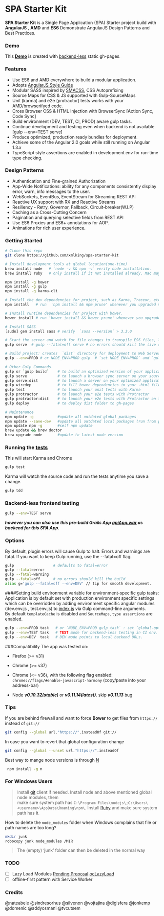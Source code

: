 
SPA Starter Kit
=========

**SPA Starter Kit** is a Single Page Application (SPA) Starter project build with **AngularJS** , **AMD** and **ES6**
Demonstrate AngularJS Design Patterns and Best Practices.

### Demo
This **[Demo](http://xmlking.github.io/spa-starter-kit/)** is created with [backend-less](#backend-less-frontend-testing) static gh-pages. 

### Features

* Use ES6 and AMD everywhere to build a modular application.
* Adopts [AngularJS Style Guide](https://github.com/johnpapa/angularjs-styleguide/)
* Modular SASS inspired by [SMACSS](http://smacss.com/), CSS Autoprefixing
* Source Maps for CSS & JS supported with Gulp-SourceMaps
* Unit (karma) and e2e (protractor) tests works with your AMD/browserifyed code.
* Cross Browser CSS & HTML Injection with BrowserSync [Action Sync, Code Sync]
* Build environment (DEV, TEST, CI, PROD) aware gulp tasks. 
* Continue development and testing even when backend is not available. [gulp --env=TEST serve]
* Produce optimized, production ready bundles for deployment. 
* Achieve some of the Angular 2.0 goals while still running on Angular 1.3.x
* TypeScript style assertions are enabled in development env for run-time type checking. 


### Design Patterns 
* Authentication and Fine-grained Authorization
* App-Wide Notifications: ability for any components consistently display error, warn, info messages to the user.
* WebSockets, EventBus, EventStream for Streaming REST API
* Reactive UX support with RX and Reactive Streams 
* Resiliency - Retry, Governor, Fallback, Circuit-breaker(W.I.P)
* Caching as a Cross-Cutting Concern
* Pagination and querying selective fields from REST API
* Use ES6 Proxies and ES6+ annotations for AOP.
* Animations for rich user experience. 


### Getting Started

```bash
# Clone this repo
git clone https://github.com/xmlking/spa-starter-kit

# Install development tools at global location(one-time)
brew install node   # `node -v && npm -v` verify node installation. 
brew install ruby   # only install if it not installed already. Mac may already have it at `/usr/bin/ruby` 

npm install -g bower
npm install -g gulp
npm install -g karma-cli

# Install the dev dependencies for project, such as Karma, Traceur, etc.
npm install   # run  'npm install && npm prune' whenever you upgraded versions in package.json.

# Install runtime dependencies for project with bower.
bower install # run 'bower install && bower prune' whenever you upgraded versions in bower.json.

# Install SASS
[sudo] gem install sass # verify  `sass --version` > 3.3.0

# Start the server and watch for file changes to transpile ES6 files, live reload pages etc. 
gulp serve  # gulp --fatal=off serve # no errors should kill the live server.

# Build project: creates  `dist` directory for deployment to Web Servers. 
gulp --env=PROD # or NODE_ENV=PROD gulp  # `set NODE_ENV=PROD` and `gulp` for windows

# Other Gulp Commands
gulp or `gulp build`    # to build an optimized version of your application in /dist
gulp serve              # to launch a browser sync server on your source files
gulp serve:dist         # to launch a server on your optimized application
gulp wiredep            # to fill bower dependencies in your .html file(s)
gulp test               # to launch your unit tests with Karma
gulp protractor         # to launch your e2e tests with Protractor
gulp protractor:dist    # to launch your e2e tests with Protractor on the dist files
gulp deploy             # to deploy dist folder to gh-pages

# Maintenance 
npm update -g           #update all outdated global packages
npm update --save-dev   #update all outdated local packages (run from project directory) 
npm update npm -g       #self npm update
brew update && brew doctor
brew upgrade node       #update to latest node version
```

### Running the [tests](./test/)
This will start Karma and Chrome
```bash
gulp test
```
Karma will watch the source code and run the tests anytime you save a change.
```bash
gulp tdd
```

### Backend-less frontend testing 
```bash
gulp --env=TEST serve
```
***however you can also use this pre-build Grails App [apiApp.war](https://github.com/xmlking/grails-batch-rest/releases) as backend for this SPA App.*** 

### Options
By default, plugin errors will cause Gulp to halt. Errors and warnings are fatal. 
If you want to keep Gulp running, use the --fatal=off flag. 
```bash
gulp                  # defaults to fatal=error
gulp --fatal=error
gulp --fatal=warning
gulp --fatal=off      # no errors should kill the build
alias g='gulp --fatal=off --env=DEV' // tip for smooth development.
```
####Setting build environment variable for environment-specific gulp tasks: 
Application is by default set with production environment specific settings which can be overridden 
by adding environment specific angular modules (dev.env.js , test.env.js) to [index.js](./app/scripts/index.js) via Gulp command-line arguments.  
By default `templateCache` is disabled and `SourceMaps`, `type assertions` are enabled.  
```bash
gulp --env=PROD task   # or `NODE_ENV=PROD gulp task` : set `global.optimize = true`. This will disable SourceMaps,type assertions  and enable templateCache    
gulp --env=TEST task   # TEST mode for backend-less testing in CI env. data from [fixtures](./test/fixtures) will be served.
gulp --env=DEV  task   # DEV mode points to local backend URLs.
```

###Compatibility
The app was tested on:
 
  * Firefox (>= v31)
  * Chrome (>= v37)
  * Chrome (<= v36), with the following flag enabled: `chrome://flags/#enable-javascript-harmony` (copy/paste into your address-bar)
  
  * Node ***v0.10.32(stable)*** or ***v0.11.14(latest)***. skip ***v0.11.13***  [bug](https://github.com/isaacs/node-graceful-fs/issues/31)

### Tips
If you are behind firewall and want to force **Bower** to get files from `https://` instead of `git://`
```bash
git config --global url."https://".insteadOf git://
```
In case you want to revert that global configuration change
```bash
git config --global --unset url."https://".insteadOf
```
Best way to mange node versions is through [N](https://github.com/visionmedia/n) 
```bash
 npm install -g n
```
 
### For Windows Users
>Install [git](http://git-scm.com/downloads) client if needed.
Install node and above mentioned global node modules, them  
make sure system path has `C:\Program Files\nodejs\;C:\Users\<username>\AppData\Roaming\npm\`. 
Install [Ruby](http://rubyinstaller.org/downloads/) and make sure system path has it. 

How to delete the `node_modules` folder when Windows complains that file or path names are too long?
```bash
mkdir junk
robocopy junk node_modules /MIR
```
>The (empty) ‘junk’ folder can then be deleted in the normal way

### TODO
- [ ] Lazy Load Modules 
[Pending Proposal](https://groups.google.com/forum/#!topic/angular/w0ZEBz02l8s)
[ocLazyLoad](http://blog.getelementsbyidea.com/load-a-module-on-demand-with-angularjs/)
- [ ] offline-first pattern with Service Worker
 
### Credits
@nateabele @sindresorhus @silvenon @vojtajina @digisfera  @jonkemp @domenic @addyosmani @tvcutsem

